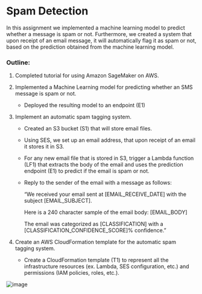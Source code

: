 # Spam Detection

In this assignment we implemented a machine learning model to predict whether a message is spam or not. Furthermore, we created a system that upon receipt of an email message, it will automatically flag it as spam or not, based on the prediction obtained from the machine learning model.

### Outline: 
1. Completed tutorial for using Amazon SageMaker on AWS.
2. Implemented a Machine Learning model for predicting whether an SMS message is spam or not.
    - Deployed the resulting model to an endpoint (E1)
3. Implement an automatic spam tagging system.
    - Created an S3 bucket (S1) that will store email files.
    - Using SES, we set up an email address, that upon receipt of an email it stores it in S3.
    - For any new email file that is stored in S3, trigger a Lambda function (LF1) that extracts the body of the email and uses the prediction endpoint (E1) to predict if the           email is spam or not.
    - Reply to the sender of the email with a message as follows:
      
      “We received your email sent at [EMAIL_RECEIVE_DATE] with the subject [EMAIL_SUBJECT].
       
       Here is a 240 character sample of the email body: [EMAIL_BODY]
       
       The email was categorized as [CLASSIFICATION] with a [CLASSIFICATION_CONFIDENCE_SCORE]% confidence.”
       
       
4. Create an AWS CloudFormation template for the automatic spam tagging system.
    - Create a CloudFormation template (T1) to represent all the infrastructure resources (ex. Lambda, SES configuration, etc.) and permissions (IAM policies, roles, etc.).


![image](https://user-images.githubusercontent.com/61260957/120050130-de1e3300-bfe1-11eb-84f8-2db13d76bac5.png)



